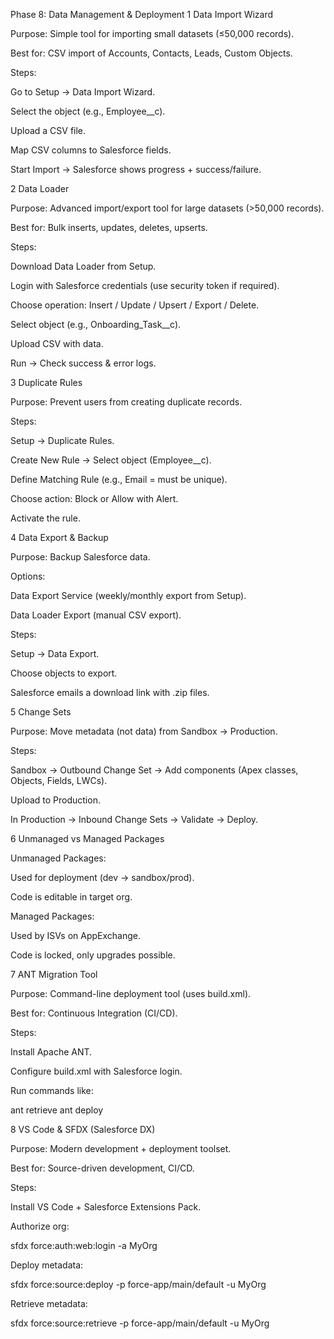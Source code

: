 Phase 8: Data Management & Deployment
1 Data Import Wizard

Purpose: Simple tool for importing small datasets (≤50,000 records).

Best for: CSV import of Accounts, Contacts, Leads, Custom Objects.

Steps:

Go to Setup → Data Import Wizard.

Select the object (e.g., Employee__c).

Upload a CSV file.

Map CSV columns to Salesforce fields.

Start Import → Salesforce shows progress + success/failure.

2 Data Loader

Purpose: Advanced import/export tool for large datasets (>50,000 records).

Best for: Bulk inserts, updates, deletes, upserts.

Steps:

Download Data Loader from Setup.

Login with Salesforce credentials (use security token if required).

Choose operation: Insert / Update / Upsert / Export / Delete.

Select object (e.g., Onboarding_Task__c).

Upload CSV with data.

Run → Check success & error logs.

3 Duplicate Rules

Purpose: Prevent users from creating duplicate records.

Steps:

Setup → Duplicate Rules.

Create New Rule → Select object (Employee__c).

Define Matching Rule (e.g., Email = must be unique).

Choose action: Block or Allow with Alert.

Activate the rule.

4 Data Export & Backup

Purpose: Backup Salesforce data.

Options:

Data Export Service (weekly/monthly export from Setup).

Data Loader Export (manual CSV export).

Steps:

Setup → Data Export.

Choose objects to export.

Salesforce emails a download link with .zip files.

5 Change Sets

Purpose: Move metadata (not data) from Sandbox → Production.

Steps:

Sandbox → Outbound Change Set → Add components (Apex classes, Objects, Fields, LWCs).

Upload to Production.

In Production → Inbound Change Sets → Validate → Deploy.

6 Unmanaged vs Managed Packages

Unmanaged Packages:

Used for deployment (dev → sandbox/prod).

Code is editable in target org.

Managed Packages:

Used by ISVs on AppExchange.

Code is locked, only upgrades possible.


7 ANT Migration Tool

Purpose: Command-line deployment tool (uses build.xml).

Best for: Continuous Integration (CI/CD).

Steps:

Install Apache ANT.

Configure build.xml with Salesforce login.

Run commands like:

ant retrieve
ant deploy

 8 VS Code & SFDX (Salesforce DX)

Purpose: Modern development + deployment toolset.

Best for: Source-driven development, CI/CD.

Steps:

Install VS Code + Salesforce Extensions Pack.

Authorize org:

sfdx force:auth:web:login -a MyOrg


Deploy metadata:

sfdx force:source:deploy -p force-app/main/default -u MyOrg


Retrieve metadata:

sfdx force:source:retrieve -p force-app/main/default -u MyOrg